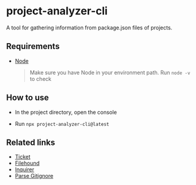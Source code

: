 # project-analyzer-cli

A tool for gathering information from package.json files of projects.

## Requirements

- [Node](https://nodejs.org/en/download/)

  > Make sure you have Node in your environment path. Run `node -v` to check

## How to use

- In the project directory, open the console

- Run `npx project-analyzer-cli@latest`

## Related links
- [Ticket](https://trello.com/c/hjYwMOrq/232-create-poc-approach-of-packagejsons-analysis)
- [Filehound](https://github.com/nspragg/filehound)
- [Inquirer](https://github.com/SBoudrias/Inquirer.js)
- [Parse Gitignore](https://github.com/jonschlinkert/parse-gitignore)
